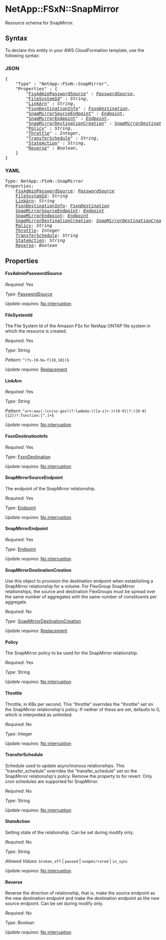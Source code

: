 # NetApp::FSxN::SnapMirror

Resource schema for SnapMirror.

## Syntax

To declare this entity in your AWS CloudFormation template, use the following syntax:

### JSON

<pre>
{
    "Type" : "NetApp::FSxN::SnapMirror",
    "Properties" : {
        "<a href="#fsxadminpasswordsource" title="FsxAdminPasswordSource">FsxAdminPasswordSource</a>" : <i><a href="passwordsource.md">PasswordSource</a></i>,
        "<a href="#filesystemid" title="FileSystemId">FileSystemId</a>" : <i>String</i>,
        "<a href="#linkarn" title="LinkArn">LinkArn</a>" : <i>String</i>,
        "<a href="#fsxndestinationinfo" title="FsxnDestinationInfo">FsxnDestinationInfo</a>" : <i><a href="fsxndestination.md">FsxnDestination</a></i>,
        "<a href="#snapmirrorsourceendpoint" title="SnapMirrorSourceEndpoint">SnapMirrorSourceEndpoint</a>" : <i><a href="endpoint.md">Endpoint</a></i>,
        "<a href="#snapmirrorendpoint" title="SnapMirrorEndpoint">SnapMirrorEndpoint</a>" : <i><a href="endpoint.md">Endpoint</a></i>,
        "<a href="#snapmirrordestinationcreation" title="SnapMirrorDestinationCreation">SnapMirrorDestinationCreation</a>" : <i><a href="snapmirrordestinationcreation.md">SnapMirrorDestinationCreation</a></i>,
        "<a href="#policy" title="Policy">Policy</a>" : <i>String</i>,
        "<a href="#throttle" title="Throttle">Throttle</a>" : <i>Integer</i>,
        "<a href="#transferschedule" title="TransferSchedule">TransferSchedule</a>" : <i>String</i>,
        "<a href="#stateaction" title="StateAction">StateAction</a>" : <i>String</i>,
        "<a href="#reverse" title="Reverse">Reverse</a>" : <i>Boolean</i>,
    }
}
</pre>

### YAML

<pre>
Type: NetApp::FSxN::SnapMirror
Properties:
    <a href="#fsxadminpasswordsource" title="FsxAdminPasswordSource">FsxAdminPasswordSource</a>: <i><a href="passwordsource.md">PasswordSource</a></i>
    <a href="#filesystemid" title="FileSystemId">FileSystemId</a>: <i>String</i>
    <a href="#linkarn" title="LinkArn">LinkArn</a>: <i>String</i>
    <a href="#fsxndestinationinfo" title="FsxnDestinationInfo">FsxnDestinationInfo</a>: <i><a href="fsxndestination.md">FsxnDestination</a></i>
    <a href="#snapmirrorsourceendpoint" title="SnapMirrorSourceEndpoint">SnapMirrorSourceEndpoint</a>: <i><a href="endpoint.md">Endpoint</a></i>
    <a href="#snapmirrorendpoint" title="SnapMirrorEndpoint">SnapMirrorEndpoint</a>: <i><a href="endpoint.md">Endpoint</a></i>
    <a href="#snapmirrordestinationcreation" title="SnapMirrorDestinationCreation">SnapMirrorDestinationCreation</a>: <i><a href="snapmirrordestinationcreation.md">SnapMirrorDestinationCreation</a></i>
    <a href="#policy" title="Policy">Policy</a>: <i>String</i>
    <a href="#throttle" title="Throttle">Throttle</a>: <i>Integer</i>
    <a href="#transferschedule" title="TransferSchedule">TransferSchedule</a>: <i>String</i>
    <a href="#stateaction" title="StateAction">StateAction</a>: <i>String</i>
    <a href="#reverse" title="Reverse">Reverse</a>: <i>Boolean</i>
</pre>

## Properties

#### FsxAdminPasswordSource

_Required_: Yes

_Type_: <a href="passwordsource.md">PasswordSource</a>

_Update requires_: [No interruption](https://docs.aws.amazon.com/AWSCloudFormation/latest/UserGuide/using-cfn-updating-stacks-update-behaviors.html#update-no-interrupt)

#### FileSystemId

The File System Id of the Amazon FSx for NetApp ONTAP file system in which the resource is created.

_Required_: Yes

_Type_: String

_Pattern_: <code>^(fs-[0-9a-f]{8,18})$</code>

_Update requires_: [Replacement](https://docs.aws.amazon.com/AWSCloudFormation/latest/UserGuide/using-cfn-updating-stacks-update-behaviors.html#update-replacement)

#### LinkArn

_Required_: Yes

_Type_: String

_Pattern_: <code>^arn:aws(-(cn|us-gov))?:lambda:(([a-z]+-)+[0-9])?:([0-9]{12})?:function:[^.]+$</code>

_Update requires_: [No interruption](https://docs.aws.amazon.com/AWSCloudFormation/latest/UserGuide/using-cfn-updating-stacks-update-behaviors.html#update-no-interrupt)

#### FsxnDestinationInfo

_Required_: Yes

_Type_: <a href="fsxndestination.md">FsxnDestination</a>

_Update requires_: [No interruption](https://docs.aws.amazon.com/AWSCloudFormation/latest/UserGuide/using-cfn-updating-stacks-update-behaviors.html#update-no-interrupt)

#### SnapMirrorSourceEndpoint

The endpoint of the SnapMirror relationship.

_Required_: Yes

_Type_: <a href="endpoint.md">Endpoint</a>

_Update requires_: [No interruption](https://docs.aws.amazon.com/AWSCloudFormation/latest/UserGuide/using-cfn-updating-stacks-update-behaviors.html#update-no-interrupt)

#### SnapMirrorEndpoint

_Required_: Yes

_Type_: <a href="endpoint.md">Endpoint</a>

_Update requires_: [No interruption](https://docs.aws.amazon.com/AWSCloudFormation/latest/UserGuide/using-cfn-updating-stacks-update-behaviors.html#update-no-interrupt)

#### SnapMirrorDestinationCreation

Use this object to provision the destination endpoint when establishing a SnapMirror relationship for a volume. For FlexGroup SnapMirror relationships, the source and destination FlexGroups must be spread over the same number of aggregates with the same number of constituents per aggregate.

_Required_: No

_Type_: <a href="snapmirrordestinationcreation.md">SnapMirrorDestinationCreation</a>

_Update requires_: [Replacement](https://docs.aws.amazon.com/AWSCloudFormation/latest/UserGuide/using-cfn-updating-stacks-update-behaviors.html#update-replacement)

#### Policy

The SnapMirror policy to be used for the SnapMirror relationship.

_Required_: Yes

_Type_: String

_Update requires_: [No interruption](https://docs.aws.amazon.com/AWSCloudFormation/latest/UserGuide/using-cfn-updating-stacks-update-behaviors.html#update-no-interrupt)

#### Throttle

Throttle, in KBs per second. This "throttle" overrides the "throttle" set on the SnapMirror relationship's policy. If neither of these are set, defaults to 0, which is interpreted as unlimited.

_Required_: No

_Type_: Integer

_Update requires_: [No interruption](https://docs.aws.amazon.com/AWSCloudFormation/latest/UserGuide/using-cfn-updating-stacks-update-behaviors.html#update-no-interrupt)

#### TransferSchedule

Schedule used to update asynchronous relationships. This "transfer_schedule" overrides the "transfer_schedule" set on the SnapMirror relationship's policy. Remove the property to for revert. Only cron schedules are supported for SnapMirror.

_Required_: No

_Type_: String

_Update requires_: [No interruption](https://docs.aws.amazon.com/AWSCloudFormation/latest/UserGuide/using-cfn-updating-stacks-update-behaviors.html#update-no-interrupt)

#### StateAction

Setting state of the relationship. Can be set during modify only.

_Required_: No

_Type_: String

_Allowed Values_: <code>broken_off</code> | <code>paused</code> | <code>snapmirrored</code> | <code>in_sync</code>

_Update requires_: [No interruption](https://docs.aws.amazon.com/AWSCloudFormation/latest/UserGuide/using-cfn-updating-stacks-update-behaviors.html#update-no-interrupt)

#### Reverse

Reverse the direction of relationship, that is, make the source endpoint as the new destination endpoint and make the destination endpoint as the new source endpoint. Can be set during modify only.

_Required_: No

_Type_: Boolean

_Update requires_: [No interruption](https://docs.aws.amazon.com/AWSCloudFormation/latest/UserGuide/using-cfn-updating-stacks-update-behaviors.html#update-no-interrupt)

